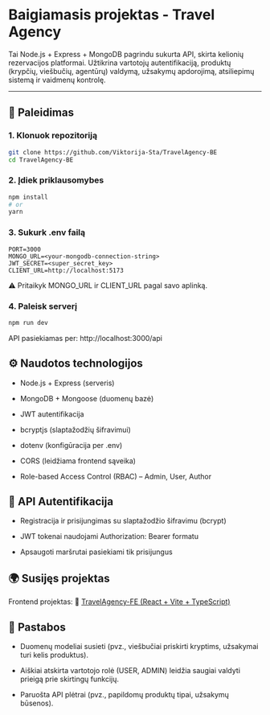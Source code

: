 # Baigiamasis projektas - Travel Agency

Tai Node.js + Express + MongoDB pagrindu sukurta API, skirta kelionių rezervacijos platformai. Užtikrina vartotojų autentifikaciją, produktų (krypčių, viešbučių, agentūrų) valdymą, užsakymų apdorojimą, atsiliepimų sistemą ir vaidmenų kontrolę.

---

## 🚀 Paleidimas

### 1. Klonuok repozitoriją
```bash
git clone https://github.com/Viktorija-Sta/TravelAgency-BE
cd TravelAgency-BE
```

### 2. Įdiek priklausomybes
``` bash
npm install
# or
yarn 
```

### 3. Sukurk .env failą
``` env
PORT=3000
MONGO_URL=<your-mongodb-connection-string>
JWT_SECRET=<super_secret_key>
CLIENT_URL=http://localhost:5173
```
⚠️ Pritaikyk MONGO_URL ir CLIENT_URL pagal savo aplinką.

### 4. Paleisk serverį
``` bash
npm run dev
```

API pasiekiamas per: http://localhost:3000/api


## ⚙️ Naudotos technologijos
- Node.js + Express (serveris)

- MongoDB + Mongoose (duomenų bazė)

- JWT autentifikacija

- bcryptjs (slaptažodžių šifravimui)

- dotenv (konfigūracija per .env)

- CORS (leidžiama frontend sąveika)

- Role-based Access Control (RBAC) – Admin, User, Author


## 🔐 API Autentifikacija
- Registracija ir prisijungimas su slaptažodžio šifravimu (bcrypt)

- JWT tokenai naudojami Authorization: Bearer <token> formatu

- Apsaugoti maršrutai pasiekiami tik prisijungus


## 🌍 Susijęs projektas
Frontend projektas:
🔗 [TravelAgency-FE (React + Vite + TypeScript)](https://github.com/Viktorija-Sta/TravelAgency-FE)


## 📝 Pastabos
- Duomenų modeliai susieti (pvz., viešbučiai priskirti kryptims, užsakymai turi kelis produktus).

- Aiškiai atskirta vartotojo rolė (USER, ADMIN) leidžia saugiai valdyti prieigą prie skirtingų funkcijų.

- Paruošta API plėtrai (pvz., papildomų produktų tipai, užsakymų būsenos).

